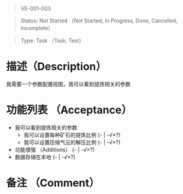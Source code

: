 > VE-001-003

> Status: Not Started （Not Started, In Progress, Done, Cancelled, Incomplete）

> Type: Task （Task, Test）

# 描述（Description）
我需要一个参数配置视图，我可以看到提炼相关的参数

# 功能列表 （Acceptance）
* 我可以看到提炼相关的参数
  * 我可以设置每种矿石的提炼比例 (- | -√×?)
  * 我可以设置压缩气云的解压比例 (- | -√×?)
* 功能增强 （Additions） (- | -√×?)
* 数据存储在本地 (- | -√×?)

# 备注 （Comment）

